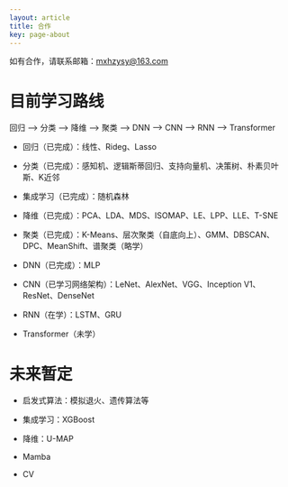```yaml
---
layout: article
title: 合作
key: page-about
---
```


     

<!-- ## 微信打赏
![wx](\images\money\wx.jpg)

## 支付宝打赏
![wx](\images\money\zfb.jpg)

制作不易，感谢打赏！！！ -->

如有合作，请联系邮箱：mxhzysy@163.com

# 目前学习路线

回归 ——> 分类 ——> 降维 ——> 聚类 ——> DNN ——> CNN ——> RNN ——> Transformer

- 回归（已完成）：线性、Rideg、Lasso

- 分类（已完成）：感知机、逻辑斯蒂回归、支持向量机、决策树、朴素贝叶斯、K近邻

- 集成学习（已完成）：随机森林

- 降维（已完成）：PCA、LDA、MDS、ISOMAP、LE、LPP、LLE、T-SNE

- 聚类（已完成）：K-Means、层次聚类（自底向上）、GMM、DBSCAN、DPC、MeanShift、谱聚类（略学）

- DNN（已完成）：MLP

- CNN（已学习网络架构）：LeNet、AlexNet、VGG、Inception V1、ResNet、DenseNet

- RNN（在学）：LSTM、GRU

- Transformer（未学）

# 未来暂定

- 启发式算法：模拟退火、遗传算法等

- 集成学习：XGBoost

- 降维：U-MAP

- Mamba

- CV